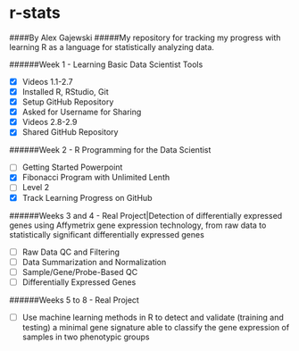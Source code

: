 # r-stats
####By Alex Gajewski
#####My repository for tracking my progress with learning R as a language for statistically analyzing data.

######Week 1 - Learning Basic Data Scientist Tools
- [x] Videos 1.1-2.7
- [x] Installed R, RStudio, Git
- [x] Setup GitHub Repository
- [x] Asked for Username for Sharing
- [x] Videos 2.8-2.9
- [x] Shared GitHub Repository

######Week 2 - R Programming for the Data Scientist
- [ ] Getting Started Powerpoint
- [x] Fibonacci Program with Unlimited Lenth
- [ ] Level 2
- [x] Track Learning Progress on GitHub

######Weeks 3 and 4 - Real Project|Detection of differentially expressed genes using Affymetrix gene expression technology, from raw data to statistically significant differentially expressed genes
- [ ] Raw Data QC and Filtering
- [ ] Data Summarization and Normalization
- [ ] Sample/Gene/Probe-Based QC
- [ ] Differentially Expressed Genes

######Weeks 5 to 8 - Real Project
- [ ] Use machine learning methods in R to detect and validate (training and testing) a minimal gene signature able to classify the gene expression of samples in two phenotypic groups
